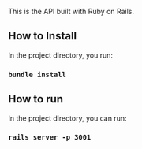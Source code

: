 This is the API built with Ruby on Rails.

## How to Install

In the project directory, you run:

### `bundle install` 

## How to run

In the project directory, you can run:

### `rails server -p 3001`
